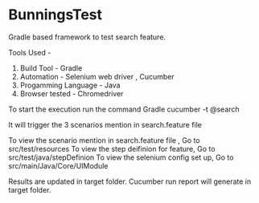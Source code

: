 # BunningsTest
Gradle based framework to test search feature.

Tools Used - 

1. Build Tool - Gradle
2. Automation - Selenium web driver , Cucumber 
3. Progamming Language - Java
4. Browser tested - Chromedriver

To start the execution run the command Gradle cucumber -t @search

It will trigger the 3 scenarios mention in search.feature file

To view the scenario mention in search.feature file , Go to src/test/resources
To view the step deifinion for feature, Go to src/test/java/stepDefinion
To view the selenium config set up, Go to src/main/Java/Core/UIModule


Results are updated in target folder. Cucumber run report will generate in target folder.

